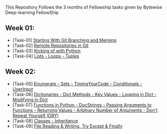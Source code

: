 This Repository Follows the 3 months of Fellowship tasks given by Bytewise Deep-learning FellowShip

## Week 01:
- [Task-01] [Starting With Git Branching and Merging](./Week01/Task01-%20Starting%20with%20Git%2C%20Branching%20%26%20Merging%20in%20Git/Task01.pdf)
- [Task-02] [Remote Repositories in Git](./Week01/Task02%20-%20Remote%20Repo%20in%20git/Task02-Remote-Repositories.pdf)
- [Task-03] [Kicking of with Python](./Week01/Task03%20-%20Kicking%20of%20with%20Python/)
- [Task-04] [Lists - Loops - Tuples](./Week01/Task04/)

## Week 02:
- [Task-05] [Enumerate - Sets - TimingYourCode - Conditionals - UserInput](/Week02/Task05%20-%20EnumerateFunc%20-%20Sets%20ETC/)
- [Task-06] [Dictionaries - Dict Methods - Key Values - Looping in Dict - Modifying in Dict](./Week02/Task06%20-%20Dict%20Methods%20Keys/)
- [Task-07] [Functions in Python - DocStrings - Passing Arguments to Functions - Returning Values - Arbitrary Number of Arguments - Don't Repeat Yourself (DRY)](/Week02/Task07%20-%20Funcs%20DocStrings%20Passing%20Args%20ETC/)
- [Task-08] [Classes - Inheritance](./Week02/Task08%20-%20Classes%20-%20Inheritance/)
- [Task-09] [File Reading & Writing, Try Except & Finally](/Week02/Task09%20-%20Read%20-%20Write%20File/)